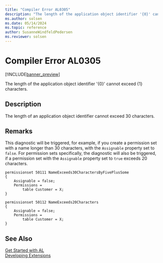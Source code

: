 ```yaml
---
title: "Compiler Error AL0305"
description: "The length of the application object identifier '{0}' cannot exceed {1} characters."
ms.author: solsen
ms.date: 05/14/2024
ms.topic: reference
author: SusanneWindfeldPedersen
ms.reviewer: solsen
---
```

[//]: # (START>DO_NOT_EDIT)
[//]: # (IMPORTANT:Do not edit any of the content between here and the END>DO_NOT_EDIT.)
[//]: # (Any modifications should be made in the .xml files in the ModernDev repo.)
# Compiler Error AL0305

[!INCLUDE[banner_preview](../includes/banner_preview.md)]

The length of the application object identifier '{0}' cannot exceed {1} characters.


## Description
The length of an application object identifier cannot exceed 30 characters.  

[//]: # (IMPORTANT: END>DO_NOT_EDIT)

## Remarks

This diagnostic will be triggered, for example, if you create a permission set with a name longer than 30 characters, with the `Assignable` property set to `false`. For permission sets specifically, the diagnostic will also be triggered, if a permission set with the `Assignable` property set to `true` exceeds 20 characters.

```al
permissionset 50111 NameExceeds30CharactersByFivePlusSome
{
    Assignable = false;
    Permissions = 
        table Customer = X;
}
```

```al
permissionset 50112 NameExceeds20Characters
{
    Assignable = false;
    Permissions = 
        table Customer = X;
}
```

## See Also  
[Get Started with AL](../devenv-get-started.md)  
[Developing Extensions](../devenv-dev-overview.md)  